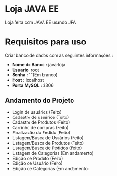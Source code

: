 # Loja JAVA EE

Loja feita com JAVA EE usando JPA


# Requisitos para uso
Criar banco de dados com as seguintes informações :
+ **Nome do Banco :** java-loja 
+ **Usuario:** root
+ **Senha :**  ""(Em branco)
+ **Host :** localhost
+ **Porta MySQL :** 3306

## Andamento do Projeto

 - Login de usuários  (Feito)
 - Cadastro de usuários (Feito)
 - Cadastro de Produtos (Feito)
 - Carrinho de compras (Feito)
 - Finalização do Pedido (Feito)
 - Listagem/Busca de Usuários (Feito)
 - Listagem/Busca de Produtos (Feito)
 - Listagem/Busca de Pedidos (Feito)
 - Listagem de Categorias (Em andamento)
 - Edição de Produto (Feito)
 - Edição de Usuário (Feito)
 - Edição de Categorias (Em andamento)
